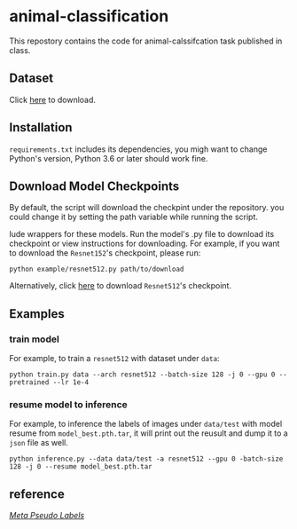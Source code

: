 # animal-classification

This repostory contains the code for animal-calssifcation task published in class.

## Dataset
Click [here](https://bhpan.buaa.edu.cn/#/link/7398EF6A7925D8A23C48EE4E9ED919E1) to download.

## Installation

`requirements.txt` includes its dependencies, you migh want to change Python's
version, Python 3.6 or later should work fine.

## Download Model Checkpoints

By default, the script will download the checkpint under the repository.
you could change it by setting the path variable while running the script.

lude wrappers for these models. Run the model's .py file to download its checkpoint or view instructions for downloading. For example, if you want to download the `Resnet152`'s checkpoint, please run:

```shell
python example/resnet512.py path/to/download
```

Alternatively, click [here](https://1drv.ms/u/s!Al5BF1i8TRVbiQt2whUMwlzTn69R?e=qMr3XT) to download `Resnet512`'s checkpoint.

## Examples

### train model

For example, to train a `resnet512` with dataset under `data`:

```shell
python train.py data --arch resnet512 --batch-size 128 -j 0 --gpu 0 --pretrained --lr 1e-4 
```


### resume model to inference

For example, to inference the labels of images under `data/test` with model resume from `model_best.pth.tar`, it will print out the reusult and dump it to a `json` file as well.

```shell
python inference.py --data data/test -a resnet512 --gpu 0 -batch-size 128 -j 0 --resume model_best.pth.tar
```

## reference 
[*Meta Pseudo Labels*](https://github.com/kekmodel/MPL-pytorch)